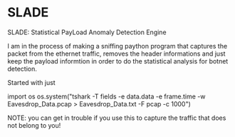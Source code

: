 # SLADE
SLADE: Statistical PayLoad Anomaly Detection Engine


I am in the process of making a sniffing paython program that captures the packet from the ethernet traffic, removes the header informations and just keep the payload informtion in order to do the statistical analysis for botnet detection.


Started with just

import os
os.system("tshark  -T fields -e  data.data -e frame.time -w Eavesdrop_Data.pcap > Eavesdrop_Data.txt -F pcap -c 1000")

NOTE: you can get in trouble if you use this to capture the traffic that does not belong to you!
